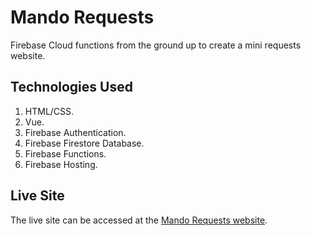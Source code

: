 # Mando Requests

Firebase Cloud functions from the ground up to create a mini requests website.

## Technologies Used

1. HTML/CSS.
1. Vue.
1. Firebase Authentication.
1. Firebase Firestore Database.
1. Firebase Functions.
1. Firebase Hosting.

## Live Site

The live site can be accessed at the [Mando Requests website][website].

[website]: https://mando-requests.s3.co.ke/
